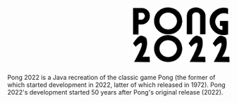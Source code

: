 <h1 style="display: flex; justify-content: center; align-items: center">
  &nbsp;&nbsp;&nbsp;&nbsp;&nbsp;&nbsp;&nbsp;&nbsp;&nbsp;&nbsp;&nbsp;&nbsp;&nbsp;&nbsp;&nbsp;&nbsp;&nbsp;&nbsp;&nbsp;&nbsp;&nbsp;&nbsp;&nbsp;&nbsp;&nbsp;&nbsp;&nbsp;&nbsp;&nbsp;&nbsp;&nbsp;&nbsp;&nbsp;&nbsp;&nbsp;&nbsp;&nbsp;&nbsp;&nbsp;&nbsp;&nbsp;&nbsp;&nbsp;
  <picture>
    <source srcset="./pong-2022-logo-light.svg" media="(prefers-color-scheme: light), (prefers-color-scheme: no-preference)" />
    <source srcset="./pong-2022-logo-dark.svg" media="(prefers-color-scheme: dark)" />
    <img src="./pong-2022-logo-light.svg" />
  </picture>
</h1>

Pong 2022 is a Java recreation of the classic game Pong (the former of which started development in 2022, latter of which released in 1972). Pong 2022's development started 50 years after Pong's original release (2022).
